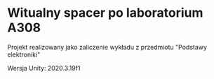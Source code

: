 # Witualny spacer po laboratorium A308

Projekt realizowany jako zaliczenie wykładu z przedmiotu "Podstawy elektroniki"

Wersja Unity: 2020.3.19f1